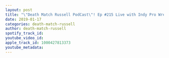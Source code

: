 ```yaml
---
layout: post
title: "\"Death Match Russell PodCast\"! Ep #215 Live with Indy Pro Wrestlers \"Dilfboi\"! & \"The Delivey Boy Tony Chini\"! Tune in!"
date: 2019-01-17
categories: death-match-russell
author: death-match-russell
spotify_track_id: 
youtube_video_id: 
apple_track_id: 1000427813373
youtube_metadata: 
---
```

